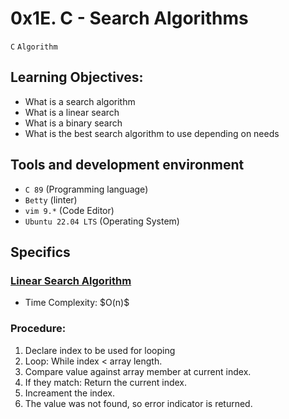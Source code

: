 
# 0x1E. C - Search Algorithms

 `C` `Algorithm`

## Learning Objectives:

- What is a search algorithm
- What is a linear search
- What is a binary search
- What is the best search algorithm to use depending on needs

## Tools and development environment
- `C 89` (Programming language)
- `Betty` (linter)
- `vim 9.*` (Code Editor)
- `Ubuntu 22.04 LTS` (Operating System)


## Specifics

###  [Linear Search Algorithm](./0-linear_search.c)

 * Time Complexity: \$O(n)\$
 ### Procedure:
  1. Declare index to be used for looping
  2. Loop: While index < array length.
  3.   Compare value against array member at current index.
  4.   If they match: Return the current index.
  5.   Increament the index.
  6. The value was not found, so error indicator is returned.
